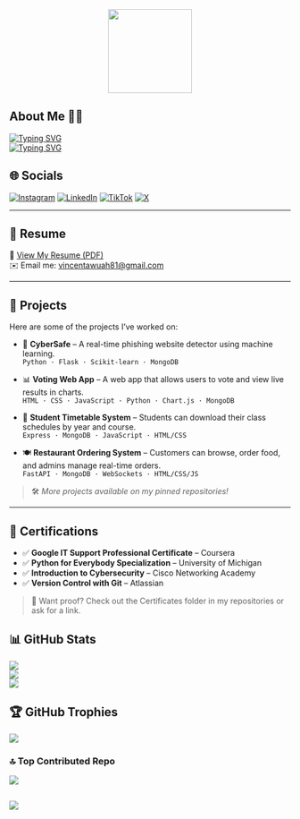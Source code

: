 <div align="center">
  <img height="150" src="https://media2.giphy.com/media/v1.Y2lkPTc5MGI3NjExZTkzbmpndTNiNmc4ZzViNzM0eHhobGhxOHg5cnRsNW1paWJrMGY2cSZlcD12MV9pbnRlcm5hbF9naWZfYnlfaWQmY3Q9Zw/qgQUggAC3Pfv687qPC/giphy.gif" />
</div>

## About Me 🙏🏾

[![Typing SVG](https://readme-typing-svg.demolab.com?font=Fira+Code&pause=1000&width=435&lines=Hi,+I'm+ANTEPIM+AWUAH+VINCENT;I'm+Computer+Science+Engineering+Student❤️;I+am+a+junior+software+engineer🧑‍💻;I+love+to+learn+and+explore😊)](https://git.io/typing-svg)<br>
[![Typing SVG](https://readme-typing-svg.demolab.com?font=Fira+Code&pause=1000&width=435&lines=I+am+an+Aspiring+Python+Expert🐍;I+am+a+Cybersecurity+Researcher🔐;I+am+a+Frontend+Developer;I+am+a+Tech+Explorer🔦)](https://git.io/typing-svg)


## 🌐 Socials
[![Instagram](https://img.shields.io/badge/Instagram-%23E4405F.svg?logo=Instagram&logoColor=white)](https://www.instagram.com/antepimawuah?utm_source=qr)
[![LinkedIn](https://img.shields.io/badge/LinkedIn-%230077B5.svg?logo=linkedin&logoColor=white)](https://www.linkedin.com/in/vincent-awuah-antepim-a684ba333/)
[![TikTok](https://img.shields.io/badge/TikTok-%23000000.svg?logo=TikTok&logoColor=white)](https://www.tiktok.com/@antepimawuahvince?_t=ZM-8wOk618Ffb4&_r=1)
[![X](https://img.shields.io/badge/X-black.svg?logo=X&logoColor=white)](https://x.com/AntepimAwu60011)

---

## 💼 Resume

📄 [View My Resume (PDF)](https://your-resume-link.com)  
✉️ Email me: vincentawuah81@gmail.com

---

## 🚀 Projects

Here are some of the projects I’ve worked on:

- 🔐 **CyberSafe** – A real-time phishing website detector using machine learning.  
  `Python · Flask · Scikit-learn · MongoDB`

- 📊 **Voting Web App** – A web app that allows users to vote and view live results in charts.  
  `HTML · CSS · JavaScript · Python · Chart.js · MongoDB`

- 📅 **Student Timetable System** – Students can download their class schedules by year and course.  
  `Express · MongoDB · JavaScript · HTML/CSS`

- 🍽️ **Restaurant Ordering System** – Customers can browse, order food, and admins manage real-time orders.  
  `FastAPI · MongoDB · WebSockets · HTML/CSS/JS`

> 🛠️ *More projects available on my pinned repositories!*

---

## 🏅 Certifications

- ✅ **Google IT Support Professional Certificate** – Coursera  
- ✅ **Python for Everybody Specialization** – University of Michigan  
- ✅ **Introduction to Cybersecurity** – Cisco Networking Academy  
- ✅ **Version Control with Git** – Atlassian

> 📌 Want proof? Check out the Certificates folder in my repositories or ask for a link.


## 📊 GitHub Stats

![](https://github-readme-stats.vercel.app/api?username=Vincent0523&show_icons=true&theme=vue-dark&count_private=true)<br/>
![](https://github-readme-streak-stats.herokuapp.com/?user=Vincent0523&theme=vue-dark&hide_border=false)<br/>
![](https://github-readme-stats.vercel.app/api/top-langs/?username=Vincent0523&theme=vue-dark&hide_border=false&layout=compact)

## 🏆 GitHub Trophies

![](https://github-profile-trophy.vercel.app/?username=Vincent0523&theme=radical&no-frame=false&no-bg=true&margin-w=4)

### 🔝 Top Contributed Repo

![](https://github-contributor-stats.vercel.app/api?username=Vincent0523&limit=5&theme=dark&combine_all_yearly_contributions=true)

## ![](https://komarev.com/ghpvc/?username=Vincent0523)
